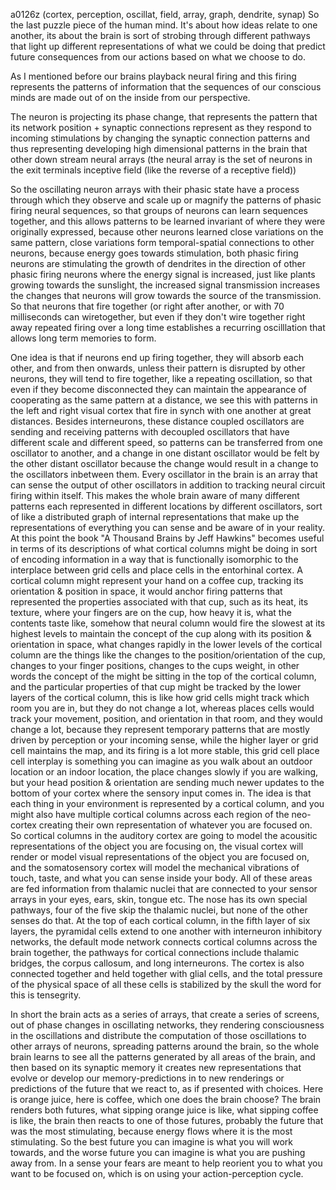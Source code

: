 a0126z
(cortex, perception, oscillat, field, array, graph, dendrite, synap)
So the last puzzle piece of the human mind.
It's about how ideas relate to one another, its about the brain is sort of strobing through different pathways that light up different representations of what we could be doing that predict future consequences from our actions based on what we choose to do.

As I mentioned before our brains playback neural firing and this firing represents the patterns of information that the sequences of our conscious minds are made out of on the inside from our perspective.

The neuron is projecting its phase change, that represents the pattern that its network position + synaptic connections represent as they respond to incoming stimulations by changing the synaptic connection patterns and thus representing developing high dimensional patterns in the brain that other down stream neural arrays (the neural array is the set of neurons in the exit terminals inceptive field (like the reverse of a receptive field))

So the oscillating neuron arrays with their phasic state have a process through which they observe and scale up or magnify the patterns of phasic firing neural sequences, so that groups of neurons can learn sequences together, and this allows patterns to be learned invariant of where they were originally expressed, because other neurons learned close variations on the same pattern, close variations form temporal-spatial connections to other neurons, because energy goes towards stimulation, both phasic firing neurons are stimulating the growth of dendrites in the direction of other phasic firing neurons where the energy signal is increased, just like plants growing towards the sunslight, the increased signal transmission increases the changes that neurons will grow towards the source of the transmission. So that neurons that fire together (or right after another, or with 70 milliseconds can wiretogether, but even if they don't wire together right away repeated firing over a long time establishes a recurring oscilllation that allows long term memories to form.

One idea is that if neurons end up firing together, they will absorb each other, and from then onwards, unless their pattern is disrupted by other neurons, they will tend to fire together, like a repeating oscillation, so that even if they become disconnected they can maintain the appearance of cooperating as the same pattern at a distance, we see this with patterns in the left and right visual cortex that fire in synch with one another at great distances. Besides interneurons, these distance coupled oscillators are sending and receiving patterns with decoupled oscillators that have different scale and different speed, so patterns can be transferred from one oscillator to another, and a change in one distant oscillator would be felt by the other distant oscillator because the change would result in a change to the oscillators inbetween them. Every oscillator in the brain is an array that can sense the output of other oscillators in addition to tracking neural circuit firing within itself. This makes the whole brain aware of many different patterns each represented in different locations by different oscillators, sort of like a distributed graph of internal representations that make up the representations of everything you can sense and be aware of in your reality.
At this point the book "A Thousand Brains by Jeff Hawkins" becomes useful in terms of its descriptions of what cortical columns might be doing in sort of encoding information in a way that is functionally isomorphic to the interplace between grid cells and place cells in the entorhinal cortex.
A cortical column might represent your hand on a coffee cup, tracking its orientation & position in space, it would anchor firing patterns that represented the properties associated with that cup, such as its heat, its texture, where your fingers are on the cup, how heavy it is, what the contents taste like, somehow that neural column would fire the slowest at its highest levels to maintain the concept of the cup along with its position & orientation in space, what changes rapidly in the lower levels of the cortical column are the things like the changes to the position/orientation of the cup, changes to your finger positions, changes to the cups weight, in other words the concept of the might be sitting in the top of the cortical column, and the particular properties of that cup might be tracked by the lower layers of the cortical column, this is like how grid cells might track which room you are in, but they do not change a lot, whereas places cells would track your movement, position, and orientation in that room, and they would change a lot, because they represent temporary patterns that are mostly driven by perception or your incoming sense, while the higher layer or grid cell maintains the map, and its firing is a lot more stable, this grid cell place cell interplay is something you can imagine as you walk about an outdoor location or an indoor location, the place changes slowly if you are walking, but your head position & orientation are sending much newer updates to the bottom of your cortex where the sensory input comes in. The idea is that each thing in your environment is represented by a cortical column, and you might also have multiple cortical columns across each region of the neo-cortex creating their own representation of whatever you are focused on. So cortical columns in the auditory cortex are going to model the acousitic representations of the object you are focusing on, the visual cortex will render or model visual representations of the object you are focused on, and the somatosensory cortex will model the mechanical vibrations of touch, taste, and what you can sense inside your body. All of these areas are fed information from thalamic nuclei that are connected to your sensor arrays in your eyes, ears, skin, tongue etc. The nose has its own special pathways, four of the five skip the thalamic nuclei, but none of the other senses do that.
At the top of each cortical column, in the fifth layer of six layers, the pyramidal cells extend to one another with interneuron inhibitory networks, the default mode network connects cortical columns across the brain together, the pathways for cortical connections include thalamic bridges, the corpus callosum, and long interneurons. The cortex is also connected together and held together with glial cells, and the total pressure of the physical space of all these cells is stabilized by the skull the word for this is tensegrity.  

In short the brain acts as a series of arrays, that create a series of screens, out of phase changes in oscillating networks, they rendering consciousness in the oscillations and distribute the computation of those oscillations to other arrays of neurons, spreading patterns around the brain, so the whole brain learns to see all the patterns generated by all areas of the brain, and then based on its synaptic memory it creates new representations that evolve or develop our memory-predictions in to new renderings or predictions of the future that we react to, as if presented with choices. Here is orange juice, here is coffee, which one does the brain choose? The brain renders both futures, what sipping orange juice is like, what sipping coffee is like, the brain then reacts to one of those futures, probably the future that was the most stimulating, because energy flows where it is the most stimulating. So the best future you can imagine is what you will work towards, and the worse future you can imagine is what you are pushing away from. In a sense your fears are meant to help reorient you to what you want to be focused on, which is on using your action-perception cycle.



